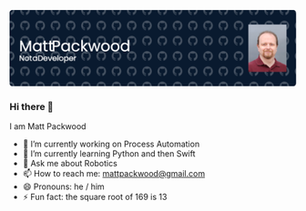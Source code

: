 ![Header](./github-header-image.png)


### Hi there 👋

I am Matt Packwood

- 🔭 I’m currently working on Process Automation
- 🌱 I’m currently learning Python and then Swift
- 💬 Ask me about Robotics
- 📫 How to reach me: mattpackwood@gmail.com
- 😄 Pronouns: he / him
- ⚡ Fun fact: the square root of 169 is 13


<!--
- 👯 I’m looking to collaborate on ...
- 🤔 I’m looking for help with ...

-->
